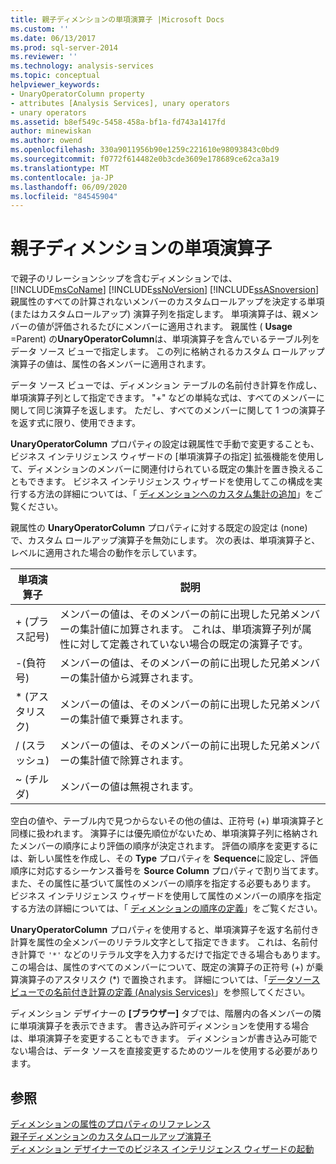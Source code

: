 ```yaml
---
title: 親子ディメンションの単項演算子 |Microsoft Docs
ms.custom: ''
ms.date: 06/13/2017
ms.prod: sql-server-2014
ms.reviewer: ''
ms.technology: analysis-services
ms.topic: conceptual
helpviewer_keywords:
- UnaryOperatorColumn property
- attributes [Analysis Services], unary operators
- unary operators
ms.assetid: b8ef549c-5458-458a-bf1a-fd743a1417fd
author: minewiskan
ms.author: owend
ms.openlocfilehash: 330a9011956b90e1259c221610e98093843c0bd9
ms.sourcegitcommit: f0772f614482e0b3cde3609e178689ce62ca3a19
ms.translationtype: MT
ms.contentlocale: ja-JP
ms.lasthandoff: 06/09/2020
ms.locfileid: "84545904"
---
```

# <a name="unary-operators-in-parent-child-dimensions"></a>親子ディメンションの単項演算子
  で親子のリレーションシップを含むディメンションでは、 [!INCLUDE[msCoName](../../includes/msconame-md.md)] [!INCLUDE[ssNoVersion](../../includes/ssnoversion-md.md)] [!INCLUDE[ssASnoversion](../../includes/ssasnoversion-md.md)] 親属性のすべての計算されないメンバーのカスタムロールアップを決定する単項 (またはカスタムロールアップ) 演算子列を指定します。 単項演算子は、親メンバーの値が評価されるたびにメンバーに適用されます。 親属性 ( **Usage** =Parent) の**UnaryOperatorColumn**は、単項演算子を含んでいるテーブル列をデータ ソース ビューで指定します。 この列に格納されるカスタム ロールアップ演算子の値は、属性の各メンバーに適用されます。  
  
 データ ソース ビューでは、ディメンション テーブルの名前付き計算を作成し、単項演算子列として指定できます。 "+" などの単純な式は、すべてのメンバーに関して同じ演算子を返します。 ただし、すべてのメンバーに関して 1 つの演算子を返す式に限り、使用できます。  
  
 **UnaryOperatorColumn** プロパティの設定は親属性で手動で変更することも、ビジネス インテリジェンス ウィザードの [単項演算子の指定] 拡張機能を使用して、ディメンションのメンバーに関連付けられている既定の集計を置き換えることもできます。 ビジネス インテリジェンス ウィザードを使用してこの構成を実行する方法の詳細については、「 [ディメンションへのカスタム集計の追加](bi-wizard-add-a-custom-aggregation-to-a-dimension.md)」をご覧ください。  
  
 親属性の **UnaryOperatorColumn** プロパティに対する既定の設定は (none) で、カスタム ロールアップ演算子を無効にします。 次の表は、単項演算子と、レベルに適用された場合の動作を示しています。  
  
|単項演算子|説明|  
|--------------------|-----------------|  
|+ (プラス記号)|メンバーの値は、そのメンバーの前に出現した兄弟メンバーの集計値に加算されます。 これは、単項演算子列が属性に対して定義されていない場合の既定の演算子です。|  
|-(負符号)|メンバーの値は、そのメンバーの前に出現した兄弟メンバーの集計値から減算されます。|  
|* (アスタリスク)|メンバーの値は、そのメンバーの前に出現した兄弟メンバーの集計値で乗算されます。|  
|/ (スラッシュ)|メンバーの値は、そのメンバーの前に出現した兄弟メンバーの集計値で除算されます。|  
|~ (チルダ)|メンバーの値は無視されます。|  
  
 空白の値や、テーブル内で見つからないその他の値は、正符号 (+) 単項演算子と同様に扱われます。 演算子には優先順位がないため、単項演算子列に格納されたメンバーの順序により評価の順序が決定されます。 評価の順序を変更するには、新しい属性を作成し、その **Type** プロパティを **Sequence**に設定し、評価順序に対応するシーケンス番号を **Source Column** プロパティで割り当てます。 また、その属性に基づいて属性のメンバーの順序を指定する必要もあります。 ビジネス インテリジェンス ウィザードを使用して属性のメンバーの順序を指定する方法の詳細については、「 [ディメンションの順序の定義](bi-wizard-define-the-ordering-for-a-dimension.md)」をご覧ください。  
  
 **UnaryOperatorColumn** プロパティを使用すると、単項演算子を返す名前付き計算を属性の全メンバーのリテラル文字として指定できます。 これは、名前付き計算で `'*'` などのリテラル文字を入力するだけで指定できる場合もあります。 この場合は、属性のすべてのメンバーについて、既定の演算子の正符号 (+) が乗算演算子のアスタリスク (*) で置換されます。 詳細については、「[データソースビューでの名前付き計算の定義 &#40;Analysis Services&#41;](define-named-calculations-in-a-data-source-view-analysis-services.md)」を参照してください。  
  
 ディメンション デザイナーの **[ブラウザー]** タブでは、階層内の各メンバーの隣に単項演算子を表示できます。 書き込み許可ディメンションを使用する場合は、単項演算子を変更することもできます。 ディメンションが書き込み可能でない場合は、データ ソースを直接変更するためのツールを使用する必要があります。  
  
## <a name="see-also"></a>参照  
 [ディメンションの属性のプロパティのリファレンス](dimension-attribute-properties-reference.md)   
 [親子ディメンションのカスタムロールアップ演算子](parent-child-dimension-attributes-custom-rollup-operators.md)   
 [ディメンション デザイナーでのビジネス インテリジェンス ウィザードの起動](database-dimensions-bi-wizard-in-dimension-designer.md)  
  
  
